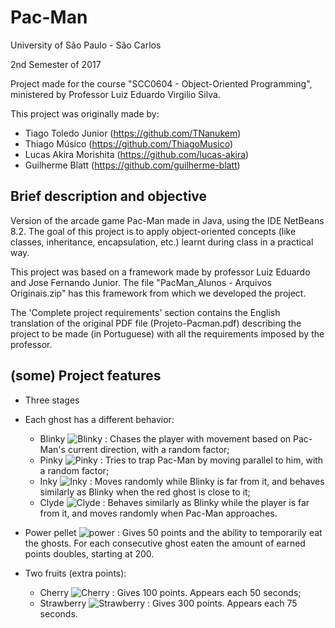 # Pac-Man

University of São Paulo - São Carlos

2nd Semester of 2017

Project made for the course "SCC0604 - Object-Oriented Programming", ministered by Professor Luiz Eduardo Virgilio Silva.

This project was originally made by:

* Tiago Toledo Junior (https://github.com/TNanukem)
* Thiago Músico (https://github.com/ThiagoMusico)
* Lucas Akira Morishita (https://github.com/lucas-akira)
* Guilherme Blatt (https://github.com/guilherme-blatt)

## Brief description and objective

Version of the arcade game Pac-Man made in Java, using the IDE NetBeans 8.2. The goal of this project is to apply object-oriented concepts (like classes, inheritance, encapsulation, etc.) learnt during class in a practical way. 

This project was based on a framework made by professor Luiz Eduardo and Jose Fernando Junior. The file "PacMan_Alunos - Arquivos Originais.zip" has this framework from which we developed the project.

The 'Complete project requirements' section contains the English translation of the original PDF file (Projeto-Pacman.pdf) describing the project to be made (in Portuguese) with all the requirements imposed by the professor.

## (some) Project features
* Three stages
* Each ghost has a different behavior:
  * Blinky ![Blinky](https://github.com/lucas-akira/pacman-java/blob/master/imgs/blinky.png) : Chases the player with movement based on Pac-Man's current direction, with a random factor;
  * Pinky ![Pinky](https://github.com/lucas-akira/pacman-java/blob/master/imgs/pinky.png) : Tries to trap Pac-Man by moving parallel to him, with a random factor;
  * Inky ![Inky](https://github.com/lucas-akira/pacman-java/blob/master/imgs/inky.png) : Moves randomly while Blinky is far from it, and behaves similarly as Blinky when the red ghost is close to it;
  * Clyde ![Clyde](https://github.com/lucas-akira/pacman-java/blob/master/imgs/clyde.png) : Behaves similarly as Blinky while the player is far from it, and moves randomly when Pac-Man approaches.
  
* Power pellet ![power](https://github.com/lucas-akira/pacman-java/blob/master/imgs/powerpallet.png) : Gives 50 points and the ability to temporarily eat the ghosts. For each consecutive ghost eaten the amount of earned points doubles, starting at 200.
* Two fruits (extra points):
  * Cherry ![Cherry](https://github.com/lucas-akira/pacman-java/blob/master/imgs/cherry.png) : Gives 100 points. Appears each 50 seconds;
  * Strawberry ![Strawberry](https://github.com/lucas-akira/pacman-java/blob/master/imgs/strawberry.png) : Gives 300 points. Appears each 75 seconds.
